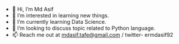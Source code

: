 - 👋 Hi, I’m Md Asif
- 👀 I’m interested in learning new things. 
- 🌱 I’m currently learning Data Science.
- 💞️ I’m looking to discuss topic related to Python language.
- 📫 Reach me out at mdasif.tafe@gmail.com / twitter- ermdasif92

<!---
mdasif94/mdasif94 is a ✨ special ✨ repository because its `README.md` (this file) appears on your GitHub profile.
You can click the Preview link to take a look at your changes.
--->
